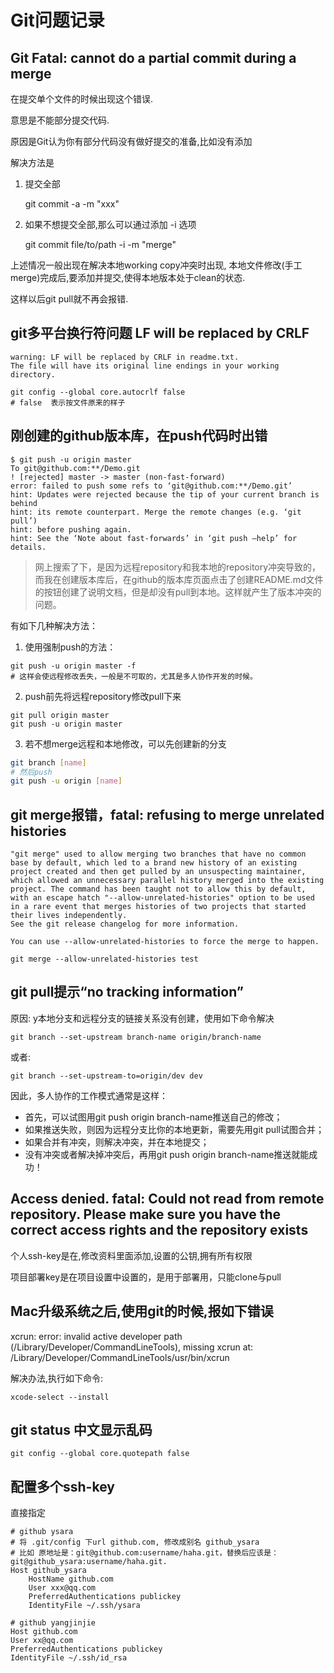 # Git问题记录

## Git Fatal: cannot do a partial commit during a merge

在提交单个文件的时候出现这个错误.

意思是不能部分提交代码.

原因是Git认为你有部分代码没有做好提交的准备,比如没有添加

解决方法是

1. 提交全部

    git commit -a -m "xxx"

2. 如果不想提交全部,那么可以通过添加 -i 选项

    git commit file/to/path -i -m "merge"

上述情况一般出现在解决本地working copy冲突时出现, 本地文件修改(手工merge)完成后,要添加并提交,使得本地版本处于clean的状态.

这样以后git pull就不再会报错.

## git多平台换行符问题 LF will be replaced by CRLF

```shell
warning: LF will be replaced by CRLF in readme.txt.
The file will have its original line endings in your working directory.

git config --global core.autocrlf false
# false  表示按文件原来的样子
```

## 刚创建的github版本库，在push代码时出错

```shell
$ git push -u origin master
To git@github.com:**/Demo.git
! [rejected] master -> master (non-fast-forward)
error: failed to push some refs to ‘git@github.com:**/Demo.git’
hint: Updates were rejected because the tip of your current branch is behind
hint: its remote counterpart. Merge the remote changes (e.g. ‘git pull’)
hint: before pushing again.
hint: See the ‘Note about fast-forwards’ in ‘git push –help’ for details.
```

> 网上搜索了下，是因为远程repository和我本地的repository冲突导致的，而我在创建版本库后，在github的版本库页面点击了创建README.md文件的按钮创建了说明文档，但是却没有pull到本地。这样就产生了版本冲突的问题。

有如下几种解决方法：

1. 使用强制push的方法：

```shell
git push -u origin master -f
# 这样会使远程修改丢失，一般是不可取的，尤其是多人协作开发的时候。
```

2. push前先将远程repository修改pull下来

```shell
git pull origin master
git push -u origin master
```

3. 若不想merge远程和本地修改，可以先创建新的分支

```sh
git branch [name]
# 然后push
git push -u origin [name]
```

## git merge报错，fatal: refusing to merge unrelated histories

```shell
"git merge" used to allow merging two branches that have no common base by default, which led to a brand new history of an existing project created and then get pulled by an unsuspecting maintainer, which allowed an unnecessary parallel history merged into the existing project. The command has been taught not to allow this by default, with an escape hatch "--allow-unrelated-histories" option to be used in a rare event that merges histories of two projects that started their lives independently.
See the git release changelog for more information.

You can use --allow-unrelated-histories to force the merge to happen.

git merge --allow-unrelated-histories test
```

## git pull提示“no tracking information”

原因: y本地分支和远程分支的链接关系没有创建，使用如下命令解决

    git branch --set-upstream branch-name origin/branch-name

或者:

    git branch --set-upstream-to=origin/dev dev

因此，多人协作的工作模式通常是这样：

* 首先，可以试图用git push origin branch-name推送自己的修改；
* 如果推送失败，则因为远程分支比你的本地更新，需要先用git pull试图合并；
* 如果合并有冲突，则解决冲突，并在本地提交；
* 没有冲突或者解决掉冲突后，再用git push origin branch-name推送就能成功！

## Access denied. fatal: Could not read from remote repository.  Please make sure you have the correct access rights and the repository exists

个人ssh-key是在,修改资料里面添加,设置的公钥,拥有所有权限

项目部署key是在项目设置中设置的，是用于部署用，只能clone与pull

## Mac升级系统之后,使用git的时候,报如下错误

xcrun: error: invalid active developer path (/Library/Developer/CommandLineTools), missing xcrun at: /Library/Developer/CommandLineTools/usr/bin/xcrun

解决办法,执行如下命令:

    xcode-select --install

## git status 中文显示乱码

```shell
git config --global core.quotepath false
```

## 配置多个ssh-key

直接指定

```shell
# github ysara
# 将 .git/config 下url github.com, 修改成别名 github_ysara
# 比如 原地址是：git@github.com:username/haha.git，替换后应该是：git@github_ysara:username/haha.git.
Host github_ysara
    HostName github.com
    User xxx@qq.com
    PreferredAuthentications publickey
    IdentityFile ~/.ssh/ysara

# github yangjinjie
Host github.com
User xx@qq.com
PreferredAuthentications publickey
IdentityFile ~/.ssh/id_rsa
```
